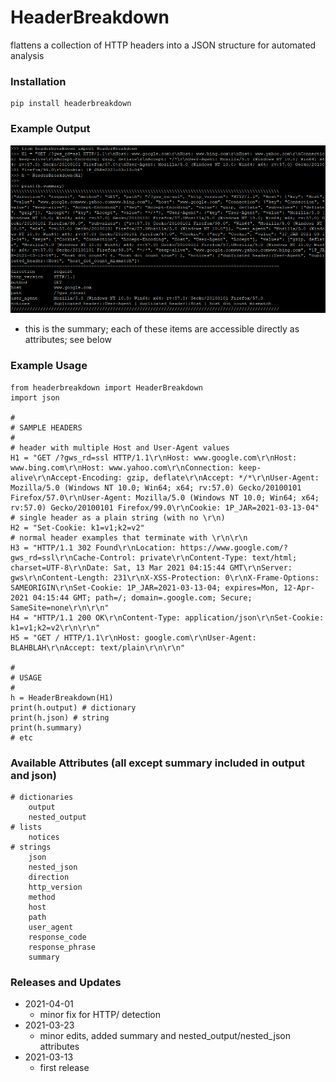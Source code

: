 # HeaderBreakdown
flattens a collection of HTTP headers into a JSON structure for automated analysis

### Installation
```
pip install headerbreakdown
```

### Example Output
![headerbreakdown-summary-output.PNG](https://github.com/bonifield/HeaderBreakdown/raw/main/images/headerbreakdown-summary-output.PNG)
- this is the summary; each of these items are accessible directly as attributes; see below

### Example Usage
```
from headerbreakdown import HeaderBreakdown
import json

#
# SAMPLE HEADERS
#
# header with multiple Host and User-Agent values
H1 = "GET /?gws_rd=ssl HTTP/1.1\r\nHost: www.google.com\r\nHost: www.bing.com\r\nHost: www.yahoo.com\r\nConnection: keep-alive\r\nAccept-Encoding: gzip, deflate\r\nAccept: */*\r\nUser-Agent: Mozilla/5.0 (Windows NT 10.0; Win64; x64; rv:57.0) Gecko/20100101 Firefox/57.0\r\nUser-Agent: Mozilla/5.0 (Windows NT 10.0; Win64; x64; rv:57.0) Gecko/20100101 Firefox/99.0\r\nCookie: 1P_JAR=2021-03-13-04"
# single header as a plain string (with no \r\n)
H2 = "Set-Cookie: k1=v1;k2=v2"
# normal header examples that terminate with \r\n\r\n
H3 = "HTTP/1.1 302 Found\r\nLocation: https://www.google.com/?gws_rd=ssl\r\nCache-Control: private\r\nContent-Type: text/html; charset=UTF-8\r\nDate: Sat, 13 Mar 2021 04:15:44 GMT\r\nServer: gws\r\nContent-Length: 231\r\nX-XSS-Protection: 0\r\nX-Frame-Options: SAMEORIGIN\r\nSet-Cookie: 1P_JAR=2021-03-13-04; expires=Mon, 12-Apr-2021 04:15:44 GMT; path=/; domain=.google.com; Secure; SameSite=none\r\n\r\n"
H4 = "HTTP/1.1 200 OK\r\nContent-Type: application/json\r\nSet-Cookie: k1=v1;k2=v2\r\n\r\n"
H5 = "GET / HTTP/1.1\r\nHost: google.com\r\nUser-Agent: BLAHBLAH\r\nAccept: text/plain\r\n\r\n"

#
# USAGE
#
h = HeaderBreakdown(H1)
print(h.output) # dictionary
print(h.json) # string
print(h.summary)
# etc
```
### Available Attributes (all except summary included in output and json)
```
# dictionaries
	output
	nested_output
# lists
	notices
# strings
	json
	nested_json
	direction
	http_version
	method
	host
	path
	user_agent
	response_code
	response_phrase
	summary
```

### Releases and Updates
- 2021-04-01
	- minor fix for HTTP/ detection
- 2021-03-23
	- minor edits, added summary and nested_output/nested_json attributes
- 2021-03-13
	- first release
